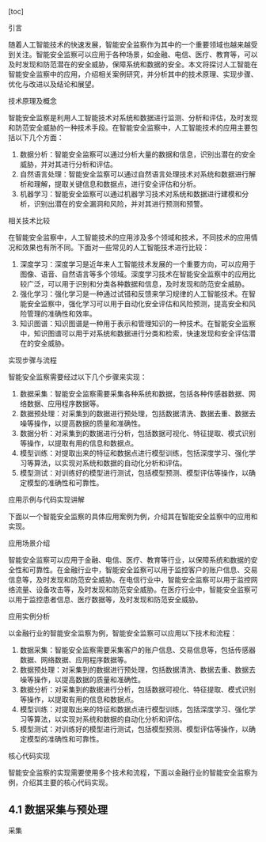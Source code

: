 
[toc]                    
                
                
引言

随着人工智能技术的快速发展，智能安全监察作为其中的一个重要领域也越来越受到关注。智能安全监察可以应用于各种场景，如金融、电信、医疗、教育等，可以及时发现和防范潜在的安全威胁，保障系统和数据的安全。本文将探讨人工智能在智能安全监察中的应用，介绍相关案例研究，并分析其中的技术原理、实现步骤、优化与改进以及结论和展望。

技术原理及概念

智能安全监察是利用人工智能技术对系统和数据进行监测、分析和评估，及时发现和防范安全威胁的一种技术手段。在智能安全监察中，人工智能技术的应用主要包括以下几个方面：

1. 数据分析：智能安全监察可以通过分析大量的数据和信息，识别出潜在的安全威胁，并对其进行分析和评估。
2. 自然语言处理：智能安全监察可以通过自然语言处理技术对系统和数据进行解析和理解，提取关键信息和数据点，进行安全评估和分析。
3. 机器学习：智能安全监察可以通过机器学习技术对系统和数据进行建模和分析，识别出潜在的安全漏洞和风险，并对其进行预测和预警。

相关技术比较

在智能安全监察中，人工智能技术的应用涉及多个领域和技术，不同技术的应用情况和效果也有所不同。下面对一些常见的人工智能技术进行比较：

1. 深度学习：深度学习是近年来人工智能技术发展的一个重要方向，可以应用于图像、语音、自然语言等多个领域。深度学习技术在智能安全监察中的应用比较广泛，可以用于识别和分类各种数据和信息，及时发现和防范安全威胁。
2. 强化学习：强化学习是一种通过试错和反馈来学习规律的人工智能技术。在智能安全监察中，强化学习可以用于自动化安全评估和风险预测，提高安全和风险管理的准确性和效率。
3. 知识图谱：知识图谱是一种用于表示和管理知识的一种技术。在智能安全监察中，知识图谱可以用于对系统和数据进行分类和检索，快速发现和安全评估潜在的安全威胁。

实现步骤与流程

智能安全监察需要经过以下几个步骤来实现：

1. 数据采集：智能安全监察需要采集各种系统和数据，包括各种传感器数据、网络数据、应用程序数据等。
2. 数据预处理：对采集到的数据进行预处理，包括数据清洗、数据去重、数据去噪等操作，以提高数据的质量和准确性。
3. 数据分析：对采集到的数据进行分析，包括数据可视化、特征提取、模式识别等操作，以提取有用的信息和数据点。
4. 模型训练：对提取出来的特征和数据点进行模型训练，包括深度学习、强化学习等算法，以实现对系统和数据的自动化分析和评估。
5. 模型测试：对训练好的模型进行测试，包括模型预测、模型评估等操作，以确定模型的准确性和可靠性。

应用示例与代码实现讲解

下面以一个智能安全监察的具体应用案例为例，介绍其在智能安全监察中的应用和实现。

应用场景介绍

智能安全监察可以应用于金融、电信、医疗、教育等行业，以保障系统和数据的安全性和可靠性。在金融行业中，智能安全监察可以用于监控客户的账户信息、交易信息等，及时发现和防范安全威胁。在电信行业中，智能安全监察可以用于监控网络流量、设备攻击等，及时发现和防范安全威胁。在医疗行业中，智能安全监察可以用于监控患者信息、医疗数据等，及时发现和防范安全威胁。

应用实例分析

以金融行业的智能安全监察为例，智能安全监察可以应用以下技术和流程：

1. 数据采集：智能安全监察需要采集客户的账户信息、交易信息等，包括传感器数据、网络数据、应用程序数据等。
2. 数据预处理：对采集到的数据进行预处理，包括数据清洗、数据去重、数据去噪等操作，以提高数据的质量和准确性。
3. 数据分析：对采集到的数据进行分析，包括数据可视化、特征提取、模式识别等操作，以提取有用的信息和数据点。
4. 模型训练：对提取出来的特征和数据点进行模型训练，包括深度学习、强化学习等算法，以实现对系统和数据的自动化分析和评估。
5. 模型测试：对训练好的模型进行测试，包括模型预测、模型评估等操作，以确定模型的准确性和可靠性。

核心代码实现

智能安全监察的实现需要使用多个技术和流程，下面以金融行业的智能安全监察为例，介绍其主要的核心代码实现。

## 4.1 数据采集与预处理

采集

